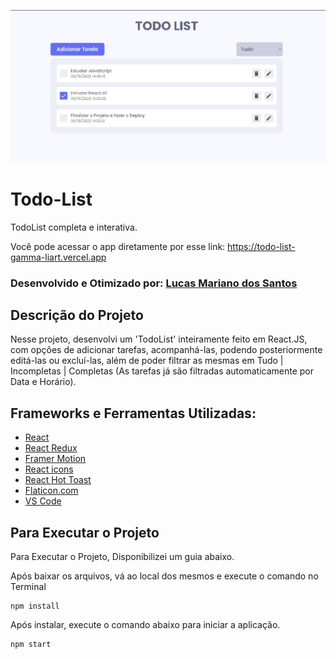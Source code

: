 ![React.JS Todo List](./banner.png)

# Todo-List

TodoList completa e interativa.

Você pode acessar o app diretamente por esse link: https://todo-list-gamma-liart.vercel.app

### Desenvolvido e Otimizado por: [Lucas Mariano dos Santos](https://www.linkedin.com/in/lucas-mariano-846312107/)

## Descrição do Projeto

Nesse projeto, desenvolvi um 'TodoList' inteiramente feito em React.JS, com opções de adicionar tarefas, acompanhá-las, podendo posteriormente editá-las ou excluí-las, além de poder filtrar as mesmas em Tudo | Incompletas | Completas (As tarefas já são filtradas automaticamente por Data e Horário).

## Frameworks e Ferramentas Utilizadas:

- [React](https://reactjs.org/)
- [React Redux](https://redux.js.org/)
- [Framer Motion](https://framer.com/motion/)
- [React icons](https://react-icons.netlify.com/)
- [React Hot Toast](https://react-hot-toast.com/)
- [Flaticon.com](https://www.flaticon.com/)
- [VS Code](https://code.visualstudio.com/)

## Para Executar o Projeto

Para Executar o Projeto, Disponibilizei um guia abaixo.

Após baixar os arquivos, vá ao local dos mesmos e execute o comando no Terminal

```shell
npm install
```

Após instalar, execute o comando abaixo para iniciar a aplicação.

```shell
npm start
```

